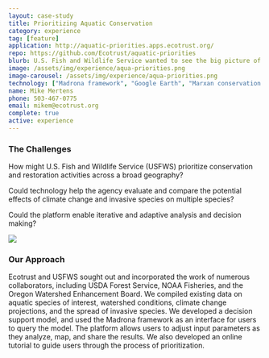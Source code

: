 ```yaml
---
layout: case-study
title: Prioritizing Aquatic Conservation
category: experience
tag: [feature]
application: http://aquatic-priorities.apps.ecotrust.org/
repo: https://github.com/Ecotrust/aquatic-priorities
blurb: U.S. Fish and Wildlife Service wanted to see the big picture of conservation and restoration work at the sub-basin scale across the Pacific Northwest.
image: /assets/img/experience/aqua-priorities.png
image-carousel: /assets/img/experience/aqua-priorities.png
technology: ["Madrona framework", "Google Earth", "Marxan conservation planning software"]
name: Mike Mertens
phone: 503-467-0775
email: mikem@ecotrust.org
complete: true
active: experience
---
```

<div class="row">
	<div class="span4">
		<h3>The Challenges</h3>
		<p>How might U.S. Fish and Wildlife Service (USFWS) prioritize conservation and restoration activities across a broad geography?</p>
		<p>Could technology help the agency evaluate and compare the potential effects of climate change and invasive species on multiple species?</p>
		<p>Could the platform enable iterative and adaptive analysis and decision making?</p>
	</div>
	<div class="span4">
		<a href="{{ page.application }}"><img class="thumbnail" src="{{ BASE_PATH }}{{ page.image }}"/></a>
	</div>
</div>
<h3>Our Approach</h3>
<p>Ecotrust and USFWS sought out and incorporated the work of numerous collaborators, including USDA Forest Service, NOAA Fisheries, and the Oregon Watershed Enhancement Board. We compiled existing data on aquatic species of interest, watershed conditions, climate change projections, and the spread of invasive species. We developed a decision support model, and used the Madrona framework as an interface for users to query the model. The platform allows users to adjust input parameters as they analyze, map, and share the results. We also developed an online tutorial to guide users through the process of prioritization.</p>